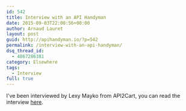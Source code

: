 ```yaml
---
id: 542
title: Interview with an API Handyman
date: 2015-09-03T22:00:56+00:00
author: Arnaud Lauret
layout: post
guid: http://apihandyman.io/?p=542
permalink: /interview-with-an-api-handyman/
dsq_thread_id:
  - 4867286381
category: Elsewhere
tags:
  - Interview
full: true
---
```

I've been interviewed by Lexy Mayko from API2Cart, you can read the interview [here](https://www.api2cart.com/blog/interview-arnaud-lauret-api-handyman/).
